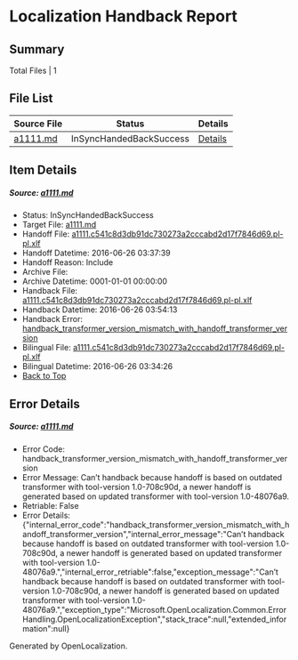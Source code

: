 # <a name='report-top'></a> Localization Handback Report

## Summary
 Total Files | 1

## File List
 Source File | Status | Details 
 ----------- | ------ | ------- 
 [a1111.md](https://github.com/OpenLocalizationTest/oltest/blob/dcf9765a928c48ab5d997edb3bf448fddedb77de/a1111.md) | InSyncHandedBackSuccess | [Details](#c9d6f277e2c71f4e8fb74b2a957c95224ffe75bc3)

## Item Details
##### <a name='c9d6f277e2c71f4e8fb74b2a957c95224ffe75bc3'></a> Source: [a1111.md](https://github.com/OpenLocalizationTest/oltest/blob/dcf9765a928c48ab5d997edb3bf448fddedb77de/a1111.md)
* Status: InSyncHandedBackSuccess
* Target File: [a1111.md](https://github.com/OpenLocalizationTestOrg/oltest.pl-pl/blob/ce9b918d090256d58dd9ffb28df1421b02189c9e/a1111.md)
* Handoff File: [a1111.c541c8d3db91dc730273a2cccabd2d17f7846d69.pl-pl.xlf](https://github.com/OpenLocalizationTestOrg/olhandoff/blob/6890570e9530a4b361e240a017c96aba569ba0d7/ol-handoff/OpenLocalizationTestOrg/oltest.pl-pl/master/ht-test/a1111.c541c8d3db91dc730273a2cccabd2d17f7846d69.pl-pl.xlf)
* Handoff Datetime: 2016-06-26 03:37:39
* Handoff Reason: Include
* Archive File: 
* Archive Datetime: 0001-01-01 00:00:00
* Handback File: [a1111.c541c8d3db91dc730273a2cccabd2d17f7846d69.pl-pl.xlf](https://github.com/OpenLocalizationTestOrg/olhandback/blob/00806a75c56f876a85a6fa13c21033dc86ae8656/ol-handback/OpenLocalizationTestOrg/oltest.pl-pl/master/ht-test/a1111.c541c8d3db91dc730273a2cccabd2d17f7846d69.pl-pl.xlf)
* Handback Datetime: 2016-06-26 03:54:13
* Handback Error: [handback_transformer_version_mismatch_with_handoff_transformer_version](#c9d6f277e2c71f4e8fb74b2a957c95224ffe75bc3handback_transformer_version_mismatch_with_handoff_transformer_version)
* Bilingual File: [a1111.c541c8d3db91dc730273a2cccabd2d17f7846d69.pl-pl.xlf](https://github.com/OpenLocalizationTestOrg/olhandback/blob/00806a75c56f876a85a6fa13c21033dc86ae8656/ol-handback/OpenLocalizationTestOrg/oltest.pl-pl/master/ht-test/a1111.c541c8d3db91dc730273a2cccabd2d17f7846d69.pl-pl.xlf)
* Bilingual Datetime: 2016-06-26 03:34:26
* [Back to Top](#report-top)


## Error Details
##### <a name='c9d6f277e2c71f4e8fb74b2a957c95224ffe75bc3handback_transformer_version_mismatch_with_handoff_transformer_version'></a> Source: [a1111.md](#c9d6f277e2c71f4e8fb74b2a957c95224ffe75bc3)
* Error Code: handback_transformer_version_mismatch_with_handoff_transformer_version
* Error Message: Can’t handback because handoff is based on outdated transformer with tool-version 1.0-708c90d, a newer handoff is generated based on updated transformer with tool-version 1.0-48076a9.
* Retriable: False
* Error Details: {"internal_error_code":"handback_transformer_version_mismatch_with_handoff_transformer_version","internal_error_message":"Can’t handback because handoff is based on outdated transformer with tool-version 1.0-708c90d, a newer handoff is generated based on updated transformer with tool-version 1.0-48076a9.","internal_error_retriable":false,"exception_message":"Can’t handback because handoff is based on outdated transformer with tool-version 1.0-708c90d, a newer handoff is generated based on updated transformer with tool-version 1.0-48076a9.","exception_type":"Microsoft.OpenLocalization.Common.ErrorHandling.OpenLocalizationException","stack_trace":null,"extended_information":null}


Generated by OpenLocalization.
